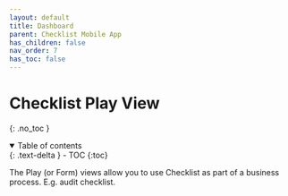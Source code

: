 ```yaml
---
layout: default
title: Dashboard
parent: Checklist Mobile App
has_children: false
nav_order: 7
has_toc: false
---
```

# Checklist Play View
{: .no_toc }
<details open markdown="block">
  <summary>
    Table of contents
  </summary>
  {: .text-delta }
- TOC
{:toc}
</details>

The Play (or Form) views allow you to use Checklist as part of a business process. E.g. audit checklist.